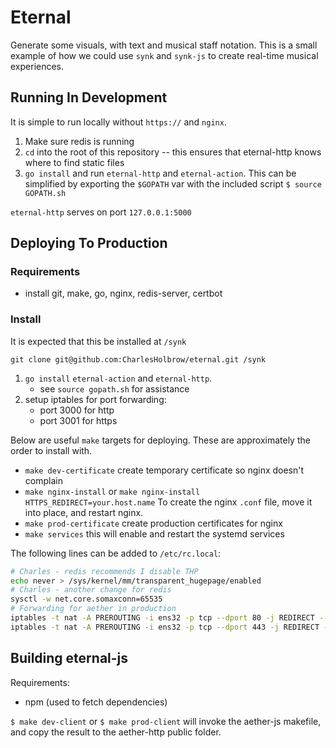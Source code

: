 # Eternal

Generate some visuals, with text and musical staff notation. This is a small example of how we
could use `synk` and `synk-js` to create real-time musical experiences.

## Running In Development

It is simple to run locally without `https://` and `nginx`.

1. Make sure redis is running
1. `cd` into the root of this repository -- this ensures that eternal-http knows where to find static files
1. `go install` and run `eternal-http` and `eternal-action`. This can be simplified by exporting the `$GOPATH` var with the included script `$ source GOPATH.sh`

`eternal-http` serves on port `127.0.0.1:5000`

## Deploying To Production

### Requirements

- install git, make, go, nginx, redis-server, certbot

### Install

It is expected that this be installed at `/synk`

`git clone git@github.com:CharlesHolbrow/eternal.git /synk`

1. `go install` `eternal-action` and `eternal-http`.
    - see `source gopath.sh` for assistance
1. setup iptables for port forwarding:
    - port 3000 for http
    - port 3001 for https

Below are useful `make` targets for deploying. These are approximately the order
to install with.

- `make dev-certificate` create temporary certificate so nginx doesn't complain
- `make nginx-install` or `make nginx-install HTTPS_REDIRECT=your.host.name` To create the nginx `.conf` file, move it into place, and restart nginx.
- `make prod-certificate` create production certificates for nginx
- `make services` this will enable and restart the systemd services

The following lines can be added to `/etc/rc.local`:

``` bash
# Charles - redis recommends I disable THP
echo never > /sys/kernel/mm/transparent_hugepage/enabled
# Charles - another change for redis
sysctl -w net.core.somaxconn=65535
# Forwarding for aether in production
iptables -t nat -A PREROUTING -i ens32 -p tcp --dport 80 -j REDIRECT --to-port 3000
iptables -t nat -A PREROUTING -i ens32 -p tcp --dport 443 -j REDIRECT --to-port 3001
```

## Building eternal-js

Requirements:

- npm (used to fetch dependencies)

`$ make dev-client` or `$ make prod-client` will invoke the aether-js makefile,
and copy the result to the aether-http public folder.
